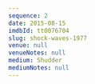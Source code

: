 ```yaml
---
sequence: 2
date: 2015-08-15
imdbId: tt0076704
slug: shock-waves-1977
venue: null
venueNotes: null
medium: Shudder
mediumNotes: null
---
```


